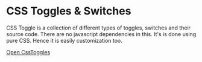 # CSS Toggles & Switches

CSS Toggle is a collection of different types of toggles, switches and their source code. 
There are no javascript dependencies in this. It's is done using pure CSS. Hence it is easily customization too.

[Open CssToggles](https://csstoggles.github.io/)  




